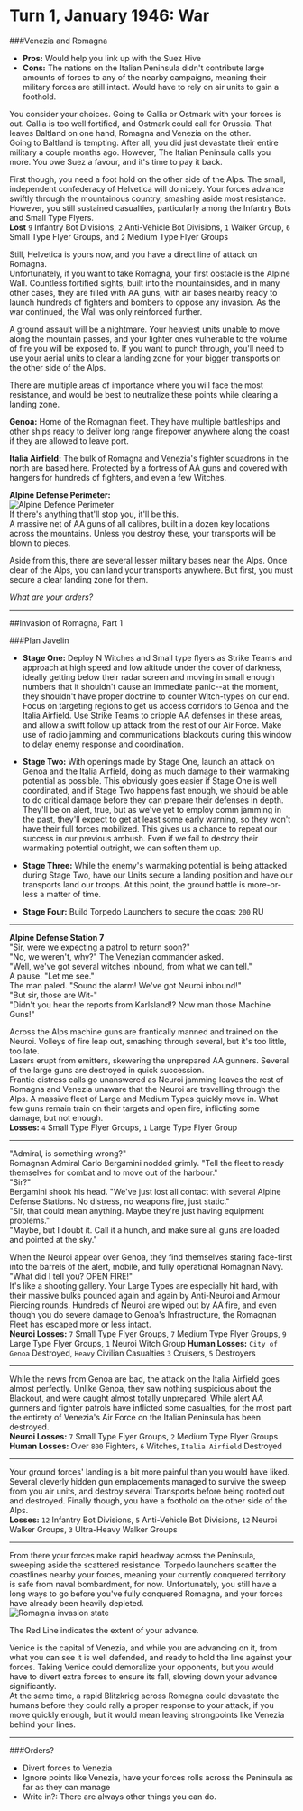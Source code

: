 # Turn 1, January 1946: War

###Venezia and Romagna
- **Pros:** Would help you link up with the Suez Hive
- **Cons:** The nations on the Italian Peninsula didn't contribute large amounts of forces to any of the nearby campaigns, meaning their military forces are still intact. Would have to rely on air units to gain a foothold.

You consider your choices. Going to Gallia or Ostmark with your forces is out. Gallia is too well fortified, and Ostmark could call for Orussia. That leaves Baltland on one hand, Romagna and Venezia on the other.  
Going to Baltland is tempting. After all, you did just devastate their entire military a couple months ago. However, The Italian Peninsula calls you more. You owe Suez a favour, and it's time to pay it back.

First though, you need a foot hold on the other side of the Alps. The small, independent confederacy of Helvetica will do nicely. Your forces advance swiftly through the mountainous country, smashing aside most resistance. However, you still sustained casualties, particularly among the Infantry Bots and Small Type Flyers.  
**Lost** `9` Infantry Bot Divisions, `2` Anti-Vehicle Bot Divisions, `1` Walker Group, `6` Small Type Flyer Groups, and `2` Medium Type Flyer Groups

Still, Helvetica is yours now, and you have a direct line of attack on Romagna.  
Unfortunately, if you want to take Romagna, your first obstacle is the Alpine Wall. Countless fortified sights, built into the mountainsides, and in many other cases, they are filled with AA guns, with air bases nearby ready to launch hundreds of fighters and bombers to oppose any invasion. As the war continued, the Wall was only reinforced further.

A ground assault will be a nightmare. Your heaviest units unable to move along the mountain passes, and your lighter ones vulnerable to the volume of fire you will be exposed to. If you want to punch through, you'll need to use your aerial units to clear a landing zone for your bigger transports on the other side of the Alps.

There are multiple areas of importance where you will face the most resistance, and would be best to neutralize these points while clearing a landing zone.

**Genoa:** Home of the Romagnan fleet. They have multiple battleships and other ships ready to deliver long range firepower anywhere along the coast if they are allowed to leave port.

**Italia Airfield:** The bulk of Romagna and Venezia's fighter squadrons in the north are based here. Protected by a fortress of AA guns and covered with hangers for hundreds of fighters, and even a few Witches.

**Alpine Defense Perimeter:**  
![Alpine Defence Perimeter](../images/adp.jpg)  
If there's anything that'll stop you, it'll be this.  
A massive net of AA guns of all calibres, built in a dozen key locations across the mountains. Unless you destroy these, your transports will be blown to pieces.

Aside from this, there are several lesser military bases near the Alps. Once clear of the Alps, you can land your transports anywhere. But first, you must secure a clear landing zone for them.

*What are your orders?*

---

##Invasion of Romagna, Part 1

###Plan Javelin
- **Stage One:** Deploy N Witches and Small type flyers as Strike Teams and approach at high speed and low altitude under the cover of darkness, ideally getting below their radar screen and moving in small enough numbers that it shouldn't cause an immediate panic--at the moment, they shouldn't have proper doctrine to counter Witch-types on our end. Focus on targeting regions to get us access corridors to Genoa and the Italia Airfield. Use Strike Teams to cripple AA defenses in these areas, and allow a swift follow up attack from the rest of our Air Force. Make use of radio jamming and communications blackouts during this window to delay enemy response and coordination.

- **Stage Two:** With openings made by Stage One, launch an attack on Genoa and the Italia Airfield, doing as much damage to their warmaking potential as possible. This obviously goes easier if Stage One is well coordinated, and if Stage Two happens fast enough, we should be able to do critical damage before they can prepare their defenses in depth. They'll be on alert, true, but as we've yet to employ comm jamming in the past, they'll expect to get at least some early warning, so they won't have their full forces mobilized. This gives us a chance to repeat our success in our previous ambush. Even if we fail to destroy their warmaking potential outright, we can soften them up.

- **Stage Three:** While the enemy's warmaking potential is being attacked during Stage Two, have our Units secure a landing position and have our transports land our troops. At this point, the ground battle is more-or-less a matter of time.

- **Stage Four:** Build Torpedo Launchers to secure the coas: `200` RU

---
**Alpine Defense Station 7**  
"Sir, were we expecting a patrol to return soon?"  
"No, we weren't, why?" The Venezian commander asked.  
"Well, we've got several witches inbound, from what we can tell."  
A pause. "Let me see."  
The man paled. "Sound the alarm! We've got Neuroi inbound!"  
"But sir, those are Wit-"  
"Didn't you hear the reports from Karlsland!? Now man those Machine Guns!"  

Across the Alps machine guns are frantically manned and trained on the Neuroi. Volleys of fire leap out, smashing through several, but it's too little, too late.  
Lasers erupt from emitters, skewering the unprepared AA gunners. Several of the large guns are destroyed in quick succession.  
Frantic distress calls go unanswered as Neuroi jamming leaves the rest of Romagna and Venezia unaware that the Neuroi are travelling through the Alps. A massive fleet of Large and Medium Types quickly move in. What few guns remain train on their targets and open fire, inflicting some damage, but not enough.  
**Losses:** `4` Small Type Flyer Groups, `1` Large Type Flyer Group

---
"Admiral, is something wrong?"  
Romagnan Admiral Carlo Bergamini nodded grimly. "Tell the fleet to ready themselves for combat and to move out of the harbour."  
"Sir?"  
Bergamini shook his head. "We've just lost all contact with several Alpine Defense Stations. No distress, no weapons fire, just static."  
"Sir, that could mean anything. Maybe they're just having equipment problems."  
"Maybe, but I doubt it. Call it a hunch, and make sure all guns are loaded and pointed at the sky."  

When the Neuroi appear over Genoa, they find themselves staring face-first into the barrels of the alert, mobile, and fully operational Romagnan Navy.  
"What did I tell you? OPEN FIRE!"  
It's like a shooting gallery. Your Large Types are especially hit hard, with their massive bulks pounded again and again by Anti-Neuroi and Armour Piercing rounds. Hundreds of Neuroi are wiped out by AA fire, and even though you do severe damage to Genoa's Infrastructure, the Romagnan Fleet has escaped more or less intact.  
**Neuroi Losses:** `7` Small Type Flyer Groups, `7` Medium Type Flyer Groups, `9` Large Type Flyer Groups, `1` Neuroi Witch Group
**Human Losses:** `City of Genoa` Destroyed, `Heavy` Civilian Casualties `3` Cruisers, `5` Destroyers

---
While the news from Genoa are bad, the attack on the Italia Airfield goes almost perfectly. Unlike Genoa, they saw nothing suspicious about the Blackout, and were caught almost totally unprepared. While alert AA gunners and fighter patrols have inflicted some casualties, for the most part the entirety of Venezia's Air Force on the Italian Peninsula has been destroyed.  
**Neuroi Losses:** `7` Small Type Flyer Groups, `2` Medium Type Flyer Groups  
**Human Losses:** Over `800` Fighters, `6` Witches, `Italia Airfield` Destroyed

---
Your ground forces' landing is a bit more painful than you would have liked. Several cleverly hidden gun emplacements managed to survive the sweep from you air units, and destroy several Transports before being rooted out and destroyed. Finally though, you have a foothold on the other side of the Alps.  
**Losses:** `12` Infantry Bot Divisions, `5` Anti-Vehicle Bot Divisions, `12` Neuroi Walker Groups, `3` Ultra-Heavy Walker Groups

---
From there your forces make rapid headway across the Peninsula, sweeping aside the scattered resistance. Torpedo launchers scatter the coastlines nearby your forces, meaning your currently conquered territory is safe from naval bombardment, for now. Unfortunately, you still have a long ways to go before you've fully conquered Romagna, and your forces have already been heavily depleted.  
![​Romagnia invasion state](../images/romagnia_invasion1.gif)

The Red Line indicates the extent of your advance.

Venice is the capital of Venezia, and while you are advancing on it, from what you can see it is well defended, and ready to hold the line against your forces. Taking Venice could demoralize your opponents, but you would have to divert extra forces to ensure its fall, slowing down your advance significantly.  
At the same time, a rapid Blitzkrieg across Romagna could devastate the humans before they could rally a proper response to your attack, if you move quickly enough, but it would mean leaving strongpoints like Venezia behind your lines.

---
###Orders?
- Divert forces to Venezia
- Ignore points like Venezia, have your forces rolls across the Peninsula as far as they can manage
- Write in?: There are always other things you can do.
